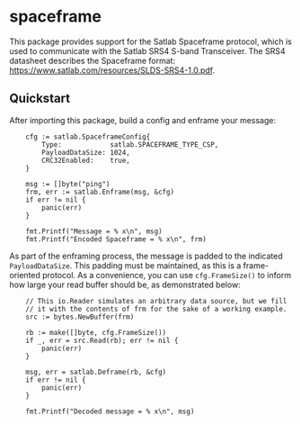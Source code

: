 # spaceframe

This package provides support for the Satlab Spaceframe protocol, which is used to communicate with the Satlab SRS4 S-band Transceiver.
The SRS4 datasheet describes the Spaceframe format: https://www.satlab.com/resources/SLDS-SRS4-1.0.pdf. 

## Quickstart

After importing this package, build a config and enframe your message:

```
	cfg := satlab.SpaceframeConfig{
		Type:            satlab.SPACEFRAME_TYPE_CSP,
		PayloadDataSize: 1024,
		CRC32Enabled:    true,
	}

	msg := []byte("ping")
	frm, err := satlab.Enframe(msg, &cfg)
	if err != nil {
		panic(err)
	}

	fmt.Printf("Message = % x\n", msg)
	fmt.Printf("Encoded Spaceframe = % x\n", frm)
```

As part of the enframing process, the message is padded to the indicated `PayloadDataSize`.
This padding must be maintained, as this is a frame-oriented protocol.
As a convenience, you can use `cfg.FrameSize()` to inform how large your read buffer should be, as demonstrated below:

```
	// This io.Reader simulates an arbitrary data source, but we fill
	// it with the contents of frm for the sake of a working example.
	src := bytes.NewBuffer(frm)

	rb := make([]byte, cfg.FrameSize())
	if _, err = src.Read(rb); err != nil {
		panic(err)
	}

	msg, err = satlab.Deframe(rb, &cfg)
	if err != nil {
		panic(err)
	}

	fmt.Printf("Decoded message = % x\n", msg)
```

